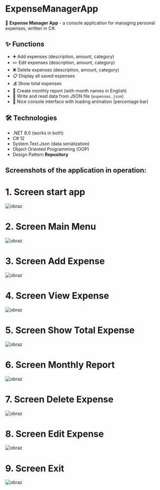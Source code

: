# ExpenseManagerApp


🚀 **Expense Manager App** - a console application for managing personal expenses, written in C#.


## ✨ Functions

- ➕ Add expenses   (description, amount, category)
- ✏️ Edit expenses  (description, amount, category)
- ❌ Delete expenses (description, amount, category)
- 📋 Display all saved expenses
- 💰 Show total expenses
- 📅 Create monthly report (with month names in English)
- 📄 Write and read data from JSON file (`expenses.json`)
- 🎨 Nice console interface with loading animation (percentage bar)

## 🛠️ Technologies

- .NET 8.0 (works in both)
- C# 12
- System.Text.Json (data serialization)
- Object Oriented Programming (OOP)
- Design Pattern **Repository**

## Screenshots of the application in operation:
# 1. Screen start app
![obraz](https://github.com/user-attachments/assets/dfe858b6-aea6-469c-b7ec-5edb4802f6cc)
# 2. Screen Main Menu
![obraz](https://github.com/user-attachments/assets/409b0f6c-c702-4051-a52e-7c6176e4ce09)
# 3. Screen Add Expense
![obraz](https://github.com/user-attachments/assets/6906c573-0073-4b36-a50c-6bee44fcade9)
# 4. Screen View Expense
![obraz](https://github.com/user-attachments/assets/bc43bfa9-77ac-40c3-9d99-6b27d6891786)
# 5. Screen Show Total Expense
![obraz](https://github.com/user-attachments/assets/40a1b1a9-9378-4de7-8525-09fc51f37f52)
# 6. Screen Monthly Report
![obraz](https://github.com/user-attachments/assets/f65ee7ed-05ad-4a49-bb28-90edb1f66c45)
# 7. Screen Delete Expense
![obraz](https://github.com/user-attachments/assets/48ef4421-9aff-4b6b-8b17-01963afb5450)
# 8. Screen Edit Expense
![obraz](https://github.com/user-attachments/assets/aabfdf5f-e09d-45b6-bbe5-90a4d0ea11ed)
# 9. Screen Exit
![obraz](https://github.com/user-attachments/assets/0a31a68f-7077-4a7a-ae79-6eee35d32e99)



